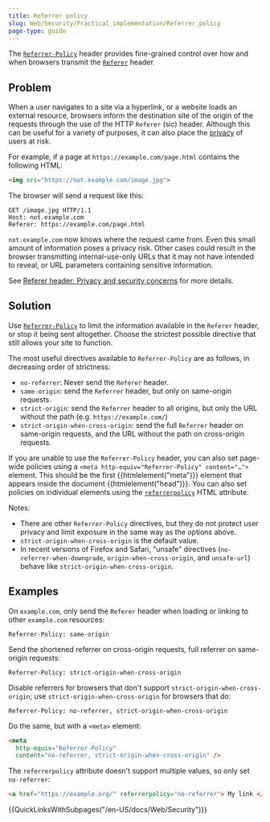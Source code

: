 ```yaml
---
title: Referrer policy
slug: Web/Security/Practical_implementation/Referrer_policy
page-type: guide
---
```


The [`Referrer-Policy`](/en-US/docs/Web/HTTP/Headers/Referrer-Policy) header provides fine-grained control over how and when browsers transmit the [`Referer`](/en-US/docs/Web/HTTP/Headers/Referer) header.

## Problem

When a user navigates to a site via a hyperlink, or a website loads an external resource, browsers inform the destination site of the origin of the requests through the use of the HTTP `Referer` (sic) header. Although this can be useful for a variety of purposes, it can also place the [privacy](/en-US/docs/Web/Privacy) of users at risk.

For example, if a page at `https://example.com/page.html` contains the following HTML:

```html
<img src="https://not.example.com/image.jpg">
```

The browser will send a request like this:

```http
GET /image.jpg HTTP/1.1
Host: not.example.com
Referer: https://example.com/page.html
```

`not.example.com` now knows where the request came from. Even this small amount of information poses a privacy risk. Other cases could result in the browser transmitting internal-use-only URLs that it may not have intended to reveal, or URL parameters containing sensitive information.

See [Referer header: Privacy and security concerns](/en-US/docs/Web/Security/Referer_header:_privacy_and_security_concerns) for more details.

## Solution

Use [`Referrer-Policy`](/en-US/docs/Web/HTTP/Headers/Referrer-Policy) to limit the information available in the `Referer` header, or stop it being sent altogether. Choose the strictest possible directive that still allows your site to function.

The most useful directives available to `Referrer-Policy` are as follows, in decreasing order of strictness:

- `no-referrer`: Never send the `Referer` header.
- `same-origin`: send the `Referrer` header, but only on same-origin requests.
- `strict-origin`: send the `Referrer` header to all origins, but only the URL without the path (e.g. `https://example.com/`)
- `strict-origin-when-cross-origin`: send the full `Referrer` header on same-origin requests, and the URL without the path on cross-origin requests.

If you are unable to use the `Referrer-Policy` header, you can also set page-wide policies using a `<meta http-equiv="Referrer-Policy" content="…">` element. This should be the first {{htmlelement("meta")}} element that appears inside the document {{htmlelement("head")}}. You can also set policies on individual elements using the [`referrerpolicy`](/docs/Web/HTML/Element/a#referrerpolicy) HTML attribute.

Notes:

- There are other `Referrer-Policy` directives, but they do not protect user privacy and limit exposure in the same way as the options above.
- `strict-origin-when-cross-origin` is the default value.
- In recent versions of Firefox and Safari, "unsafe" directives (`no-referrer-when-downgrade`, `origin-when-cross-origin`, and `unsafe-url`) behave like `strict-origin-when-cross-origin`.

## Examples

On `example.com`, only send the `Referer` header when loading or linking to other `example.com` resources:

```http
Referrer-Policy: same-origin
```

Send the shortened referrer on cross-origin requests, full referrer on same-origin requests:

```http
Referrer-Policy: strict-origin-when-cross-origin
```

Disable referrers for browsers that don't support `strict-origin-when-cross-origin`; use `strict-origin-when-cross-origin` for browsers that do:

```http
Referrer-Policy: no-referrer, strict-origin-when-cross-origin
```

Do the same, but with a `<meta>` element:

```html
<meta
  http-equiv="Referrer-Policy"
  content="no-referrer, strict-origin-when-cross-origin" />
```

The `referrerpolicy` attribute doesn't support multiple values, so only set `no-referrer`:

```html
<a href="https://example.org/" referrerpolicy="no-referrer"> My link </a>
```

{{QuickLinksWithSubpages("/en-US/docs/Web/Security")}}
